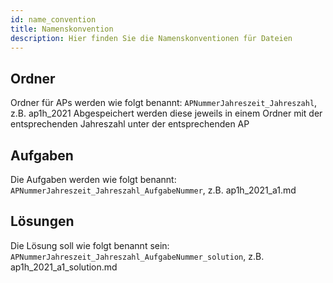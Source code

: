 ```yaml
---
id: name_convention
title: Namenskonvention
description: Hier finden Sie die Namenskonventionen für Dateien
---
```


## Ordner 
Ordner für APs werden wie folgt benannt: `APNummerJahreszeit_Jahreszahl`, z.B. ap1h_2021
Abgespeichert werden diese jeweils in einem Ordner mit der entsprechenden Jahreszahl unter der entsprechenden AP

## Aufgaben
Die Aufgaben werden wie folgt benannt: `APNummerJahreszeit_Jahreszahl_AufgabeNummer`, z.B. ap1h_2021_a1.md 

## Lösungen
Die Lösung soll wie folgt benannt sein: `APNummerJahreszeit_Jahreszahl_AufgabeNummer_solution`, z.B. ap1h_2021_a1_solution.md

